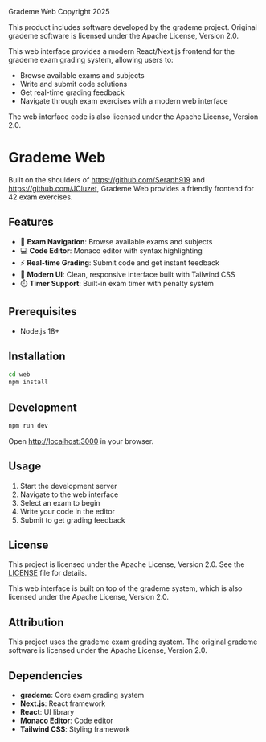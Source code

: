 Grademe Web
Copyright 2025

This product includes software developed by the grademe project.
Original grademe software is licensed under the Apache License, Version 2.0.

This web interface provides a modern React/Next.js frontend for the grademe
exam grading system, allowing users to:

- Browse available exams and subjects
- Write and submit code solutions
- Get real-time grading feedback
- Navigate through exam exercises with a modern web interface

The web interface code is also licensed under the Apache License, Version 2.0.

# Grademe Web

Built on the shoulders of https://github.com/Seraph919 and https://github.com/JCluzet, Grademe Web provides a friendly frontend for 42 exam exercises.

## Features

- 🎯 **Exam Navigation**: Browse available exams and subjects
- 💻 **Code Editor**: Monaco editor with syntax highlighting
- ⚡ **Real-time Grading**: Submit code and get instant feedback
- 🎨 **Modern UI**: Clean, responsive interface built with Tailwind CSS
- ⏱️ **Timer Support**: Built-in exam timer with penalty system

## Prerequisites

- Node.js 18+

## Installation

```bash
cd web
npm install
```

## Development

```bash
npm run dev
```

Open [http://localhost:3000](http://localhost:3000) in your browser.

## Usage

1. Start the development server
2. Navigate to the web interface
3. Select an exam to begin
4. Write your code in the editor
5. Submit to get grading feedback

## License

This project is licensed under the Apache License, Version 2.0. See the [LICENSE](LICENSE) file for details.

This web interface is built on top of the grademe system, which is also licensed under the Apache License, Version 2.0.

## Attribution

This project uses the grademe exam grading system. The original grademe software is licensed under the Apache License, Version 2.0.

## Dependencies

- **grademe**: Core exam grading system
- **Next.js**: React framework
- **React**: UI library
- **Monaco Editor**: Code editor
- **Tailwind CSS**: Styling framework
